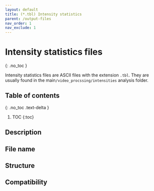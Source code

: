 ```yaml
---
layout: default
title: (*.tbl) Intensity statistics
parent: /output-files
nav_order: 1
nav_exclude: 1
---
```



# Intensity statistics files
{: .no_toc }

Intensity statistics files are ASCII files with the extension `.tbl`. They are usually found in the main`/video_procssing/intensities` analysis folder.

## Table of contents
{: .no_toc .text-delta }

1. TOC
{:toc}

## Description

## File name

## Structure

## Compatibility
